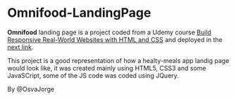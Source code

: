 # Omnifood-LandingPage

**Omnifood** landing page is a project coded from a Udemy course  [Build Responsive Real-World Websites with HTML and CSS](https://www.udemy.com/course/design-and-develop-a-killer-website-with-html5-and-css3/) and deployed in the [next link](https://osvajorge.github.io/Omnifood-LandingPage/).

This project is a good representation of how a healty-meals app landig page would look like, it was created mainly using HTML5, CSS3 and some JavaSCript, some of the JS code was coded using JQuery. 


By @OsvaJorge

